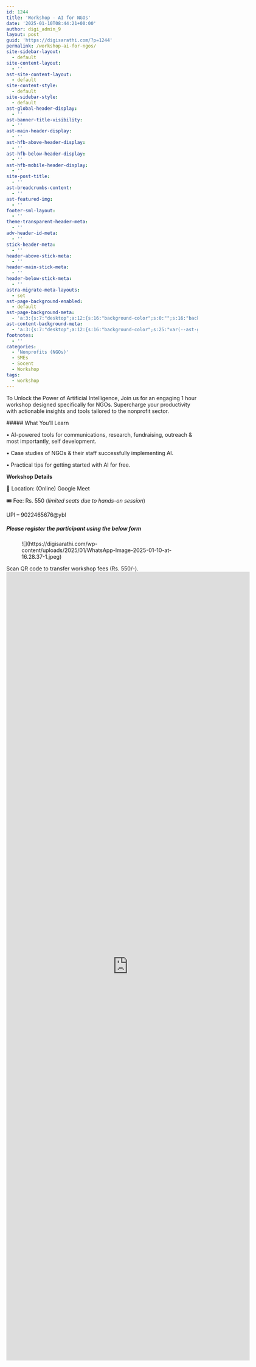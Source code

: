 ```yaml
---
id: 1244
title: 'Workshop - AI for NGOs'
date: '2025-01-10T08:44:21+00:00'
author: digi_admin_9
layout: post
guid: 'https://digisarathi.com/?p=1244'
permalink: /workshop-ai-for-ngos/
site-sidebar-layout:
  - default
site-content-layout:
  - ''
ast-site-content-layout:
  - default
site-content-style:
  - default
site-sidebar-style:
  - default
ast-global-header-display:
  - ''
ast-banner-title-visibility:
  - ''
ast-main-header-display:
  - ''
ast-hfb-above-header-display:
  - ''
ast-hfb-below-header-display:
  - ''
ast-hfb-mobile-header-display:
  - ''
site-post-title:
  - ''
ast-breadcrumbs-content:
  - ''
ast-featured-img:
  - ''
footer-sml-layout:
  - ''
theme-transparent-header-meta:
  - ''
adv-header-id-meta:
  - ''
stick-header-meta:
  - ''
header-above-stick-meta:
  - ''
header-main-stick-meta:
  - ''
header-below-stick-meta:
  - ''
astra-migrate-meta-layouts:
  - set
ast-page-background-enabled:
  - default
ast-page-background-meta:
  - 'a:3:{s:7:"desktop";a:12:{s:16:"background-color";s:0:"";s:16:"background-image";s:0:"";s:17:"background-repeat";s:6:"repeat";s:19:"background-position";s:13:"center center";s:15:"background-size";s:4:"auto";s:21:"background-attachment";s:6:"scroll";s:15:"background-type";s:0:"";s:16:"background-media";s:0:"";s:12:"overlay-type";s:0:"";s:13:"overlay-color";s:0:"";s:15:"overlay-opacity";s:0:"";s:16:"overlay-gradient";s:0:"";}s:6:"tablet";a:12:{s:16:"background-color";s:0:"";s:16:"background-image";s:0:"";s:17:"background-repeat";s:6:"repeat";s:19:"background-position";s:13:"center center";s:15:"background-size";s:4:"auto";s:21:"background-attachment";s:6:"scroll";s:15:"background-type";s:0:"";s:16:"background-media";s:0:"";s:12:"overlay-type";s:0:"";s:13:"overlay-color";s:0:"";s:15:"overlay-opacity";s:0:"";s:16:"overlay-gradient";s:0:"";}s:6:"mobile";a:12:{s:16:"background-color";s:0:"";s:16:"background-image";s:0:"";s:17:"background-repeat";s:6:"repeat";s:19:"background-position";s:13:"center center";s:15:"background-size";s:4:"auto";s:21:"background-attachment";s:6:"scroll";s:15:"background-type";s:0:"";s:16:"background-media";s:0:"";s:12:"overlay-type";s:0:"";s:13:"overlay-color";s:0:"";s:15:"overlay-opacity";s:0:"";s:16:"overlay-gradient";s:0:"";}}'
ast-content-background-meta:
  - 'a:3:{s:7:"desktop";a:12:{s:16:"background-color";s:25:"var(--ast-global-color-5)";s:16:"background-image";s:0:"";s:17:"background-repeat";s:6:"repeat";s:19:"background-position";s:13:"center center";s:15:"background-size";s:4:"auto";s:21:"background-attachment";s:6:"scroll";s:15:"background-type";s:0:"";s:16:"background-media";s:0:"";s:12:"overlay-type";s:0:"";s:13:"overlay-color";s:0:"";s:15:"overlay-opacity";s:0:"";s:16:"overlay-gradient";s:0:"";}s:6:"tablet";a:12:{s:16:"background-color";s:25:"var(--ast-global-color-5)";s:16:"background-image";s:0:"";s:17:"background-repeat";s:6:"repeat";s:19:"background-position";s:13:"center center";s:15:"background-size";s:4:"auto";s:21:"background-attachment";s:6:"scroll";s:15:"background-type";s:0:"";s:16:"background-media";s:0:"";s:12:"overlay-type";s:0:"";s:13:"overlay-color";s:0:"";s:15:"overlay-opacity";s:0:"";s:16:"overlay-gradient";s:0:"";}s:6:"mobile";a:12:{s:16:"background-color";s:25:"var(--ast-global-color-5)";s:16:"background-image";s:0:"";s:17:"background-repeat";s:6:"repeat";s:19:"background-position";s:13:"center center";s:15:"background-size";s:4:"auto";s:21:"background-attachment";s:6:"scroll";s:15:"background-type";s:0:"";s:16:"background-media";s:0:"";s:12:"overlay-type";s:0:"";s:13:"overlay-color";s:0:"";s:15:"overlay-opacity";s:0:"";s:16:"overlay-gradient";s:0:"";}}'
footnotes:
  - ''
categories:
  - 'Nonprofits (NGOs)'
  - SMEs
  - Socent
  - Workshop
tags:
  - workshop
---
```


To Unlock the Power of Artificial Intelligence, Join us for an engaging 1 hour workshop designed specifically for NGOs. Supercharge your productivity with actionable insights and tools tailored to the nonprofit sector.

<div class="wp-block-columns is-layout-flex wp-container-core-columns-is-layout-2 wp-block-columns-is-layout-flex" style="margin-top:var(--wp--preset--spacing--60);margin-bottom:0;padding-top:var(--wp--preset--spacing--30);padding-bottom:var(--wp--preset--spacing--30)"><div class="wp-block-column is-layout-flow wp-block-column-is-layout-flow" style="flex-basis:66.66%">##### What You’ll Learn

• AI-powered tools for communications, research, fundraising, outreach &amp; most importantly, self development.

• Case studies of NGOs &amp; their staff successfully implementing AI.

• Practical tips for getting started with AI for free.

**Workshop Details**

📍 Location: (Online) Google Meet

🎟 Fee: Rs. 550 (_limited seats due to hands-on session_)

UPI – 9022465676@ybl

##### Please register the participant using the below form

</div><div class="wp-block-column is-layout-flow wp-block-column-is-layout-flow" style="flex-basis:33.33%"><figure class="wp-block-image size-full">![](https://digisarathi.com/wp-content/uploads/2025/01/WhatsApp-Image-2025-01-10-at-16.28.37-1.jpeg)</figure>Scan QR code to transfer workshop fees (Rs. 550/-).

</div></div><iframe frameborder="0" height="2069" loading="lazy" marginheight="0" marginwidth="0" src="https://docs.google.com/forms/d/e/1FAIpQLSedrsK9qnidRp5wW3rWEJfWZRGI_ufegwLGY8-b0dERy4DoEg/viewform?embedded=true" width="640">Loading…</iframe>
